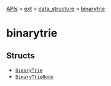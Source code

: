 [APIs](../../../index.md) > [ext](../../index.md) > [data_structure](../index.md) > [binarytrie]()

# binarytrie

## Structs

- [`BinaryTrie`](./BinaryTrie.md)
- [`BinaryTrieNode`](./BinaryTrieNode.md)
